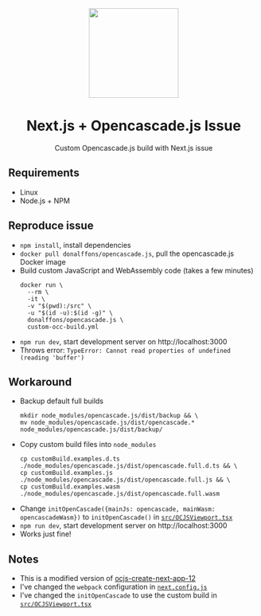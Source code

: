 <div align="center">
  <a href="https://ocjs.org/">
    <img width="180px" height="auto" src="https://raw.githubusercontent.com/donalffons/opencascade.js/master/images/logo.svg" />
  </a>
  <br>
  <h1>Next.js + Opencascade.js Issue</h1>
  <p>Custom Opencascade.js build with Next.js issue</p>
</div>

## Requirements

- Linux
- Node.js + NPM

## Reproduce issue

- `npm install`, install dependencies
- `docker pull donalffons/opencascade.js`, pull the opencascade.js Docker image
- Build custom JavaScript and WebAssembly code (takes a few minutes)
  ```
  docker run \
    --rm \
    -it \
    -v "$(pwd):/src" \
    -u "$(id -u):$(id -g)" \
    donalffons/opencascade.js \
    custom-occ-build.yml
  ```
- `npm run dev`, start development server on http://localhost:3000
- Throws error: `TypeError: Cannot read properties of undefined (reading 'buffer')`

## Workaround

- Backup default full builds
  ```
  mkdir node_modules/opencascade.js/dist/backup && \
  mv node_modules/opencascade.js/dist/opencascade.* node_modules/opencascade.js/dist/backup/
  ```
- Copy custom build files into `node_modules`
  ```
  cp customBuild.examples.d.ts ./node_modules/opencascade.js/dist/opencascade.full.d.ts && \
  cp customBuild.examples.js ./node_modules/opencascade.js/dist/opencascade.full.js && \
  cp customBuild.examples.wasm ./node_modules/opencascade.js/dist/opencascade.full.wasm
  ```
- Change `initOpenCascade({mainJs: opencascade, mainWasm: opencascadeWasm})` to `initOpenCascade()` in [`src/OCJSViewport.tsx`](src/OCJSViewport.tsx)
- `npm run dev`, start development server on http://localhost:3000
- Works just fine!

## Notes

- This is a modified version of [ocjs-create-next-app-12](https://github.com/donalffons/opencascade.js/tree/master/starter-templates/ocjs-create-next-app-12)
- I've changed the `webpack` configuration in [`next.config.js`](next.config.js)
- I've changed the `initOpenCascade` to use the custom build in [`src/OCJSViewport.tsx`](src/OCJSViewport.tsx)
